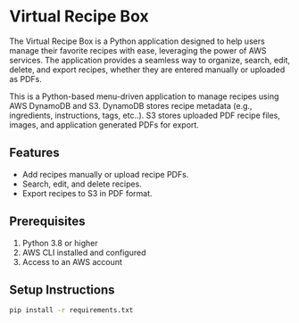 # Virtual Recipe Box

The Virtual Recipe Box is a Python application designed to help users manage their favorite recipes with ease, leveraging the power of AWS services. The application provides a seamless way to organize, search, edit, delete, and export recipes, whether they are entered manually or uploaded as PDFs.

This is a Python-based menu-driven application to manage recipes using AWS DynamoDB and S3.  DynamoDB stores recipe metadata (e.g., ingredients, instructions, tags, etc..).
S3 stores uploaded PDF recipe files, images, and application generated PDFs for export.

## Features
- Add recipes manually or upload recipe PDFs.
- Search, edit, and delete recipes.
- Export recipes to S3 in PDF format.

## Prerequisites
1. Python 3.8 or higher
2. AWS CLI installed and configured
3. Access to an AWS account

## Setup Instructions
```bash
pip install -r requirements.txt
